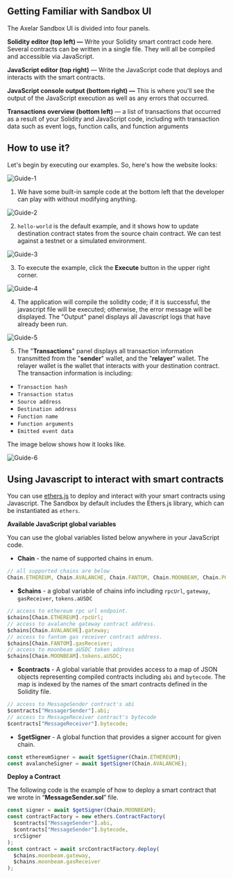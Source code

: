 ## Getting Familiar with Sandbox UI

The Axelar Sandbox UI is divided into four panels.

**Solidity editor (top left) —** Write your Solidity smart contract code here. Several contracts can be written in a single file. They will all be compiled and accessible via JavaScript.

**JavaScript editor (top right)** — Write the JavaScript code that deploys and interacts with the smart contracts.

**JavaScript console output (bottom right) —** This is where you'll see the output of the JavaScript execution as well as any errors that occurred.

**Transactions overview (bottom left)** — a list of transactions that occurred as a result of your Solidity and JavaScript code, including with transaction data such as event logs, function calls, and function arguments

## How to use it?

Let's begin by executing our examples. So, here's how the website looks:

![Guide-1](/images/sandbox-guide-1.png)

1. We have some built-in sample code at the bottom left that the developer can play with without modifying anything.

![Guide-2](/images/sandbox-guide-2.png)

2. `hello-world` is the default example, and it shows how to update destination contract states from the source chain contract. We can test against a testnet or a simulated environment.

![Guide-3](/images/sandbox-guide-3.png)

3. To execute the example, click the **Execute** button in the upper right corner.

![Guide-4](/images/sandbox-guide-4.png)

4. The application will compile the solidity code; if it is successful, the javascript file will be executed; otherwise, the error message will be displayed. The "Output" panel displays all Javascript logs that have already been run.

![Guide-5](/images/sandbox-guide-5.png)

5. The "**Transactions**" panel displays all transaction information transmitted from the "**sender**" wallet, and the "**relayer**" wallet. The relayer wallet is the wallet that interacts with your destination contract. The transaction information is including:

- `Transaction hash`
- `Transaction status`
- `Source address`
- `Destination address`
- `Function name`
- `Function arguments`
- `Emitted event data`

The image below shows how it looks like.

![Guide-6](/images/sandbox-guide-6.png)

## Using Javascript to interact with smart contracts

You can use [ethers.js](https://github.com/ethers-io/ethers.js/) to deploy and interact with your smart contracts using Javascript. The Sandbox by default includes the Ethers.js library, which can be instantiated as `ethers`.

**Available JavaScript global variables**

You can use the global variables listed below anywhere in your JavaScript code.

- **Chain** - the name of supported chains in enum.

```jsx
// all supported chains are below
Chain.ETHEREUM, Chain.AVALANCHE, Chain.FANTOM, Chain.MOONBEAM, Chain.POLYGON;
```

- **$chains** - a global variable of chains info including `rpcUrl`, `gateway`, `gasReceiver`, `tokens.aUSDC`

```jsx
// access to ethereum rpc url endpoint.
$chains[Chain.ETHEREUM].rpcUrl;
// access to avalanche gateway contract address.
$chains[Chain.AVALANCHE].gateway;
// access to fantom gas receiver contract address.
$chains[Chain.FANTOM].gasReceiver;
// access to moonbeam aUSDC token address
$chains[Chain.MOONBEAM].tokens.aUSDC;
```

- **$contracts** - A global variable that provides access to a map of JSON objects representing compiled contracts including `abi` and `bytecode`. The map is indexed by the names of the smart contracts defined in the Solidity file.

```jsx
// access to MessageSender contract's abi
$contracts["MessagerSender"].abi;
// access to MessageReceiver contract's bytecode
$contracts["MessageReceiver"].bytecode;
```

- $**getSigner** - A global function that provides a signer account for given chain.

```jsx
const ethereumSigner = await $getSigner(Chain.ETHEREUM);
const avalancheSigner = await $getSigner(Chain.AVALANCHE);
```

**Deploy a Contract**

The following code is the example of how to deploy a smart contract that we wrote in “**MessageSender.sol**” file.

```jsx
const signer = await $getSigner(Chain.MOONBEAM);
const contractFactory = new ethers.ContractFactory(
  $contracts["MessageSender"].abi,
  $contracts["MessageSender"].bytecode,
  srcSigner
);
const contract = await srcContractFactory.deploy(
  $chains.moonbeam.gateway,
  $chains.moonbeam.gasReceiver
);
```
